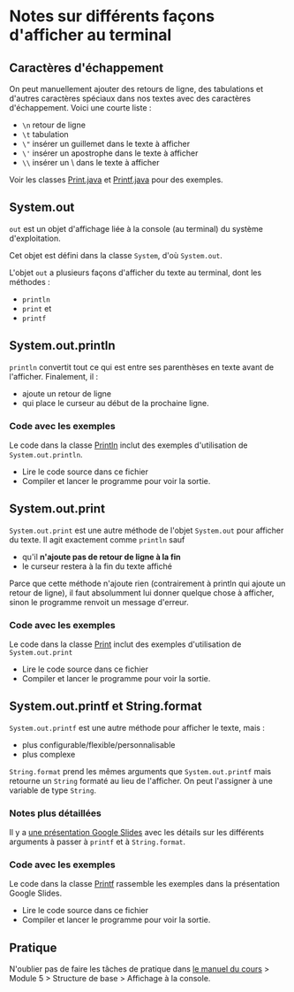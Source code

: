 # Notes sur différents façons d'afficher au terminal

## Caractères d'échappement

On peut manuellement ajouter des retours de ligne, des
tabulations et d'autres caractères spéciaux dans nos textes avec des caractères d'échappement. 
Voici une courte liste :

* `\n` retour de ligne
* `\t` tabulation
* `\"` insérer un guillemet dans le texte à afficher
* `\'` insérer un apostrophe dans le texte à afficher
* `\\` insérer un \ dans le texte à afficher

Voir les classes [Print.java](./Print.java) et [Printf.java](./Printf.java) pour des exemples.

## System.out

`out` est un objet d'affichage liée à la console (au terminal) du système
d'exploitation.

Cet objet est défini dans la classe `System`, d'où `System.out`.

L'objet `out` a plusieurs façons d'afficher du texte au terminal,
dont les méthodes :
* `println`
* `print` et
* `printf`

## System.out.println

`println` convertit tout ce qui est entre ses parenthèses en texte
avant de l'afficher. Finalement, il :

* ajoute un retour de ligne 
* qui place le curseur au début de la prochaine ligne.

### Code avec les exemples

Le code dans la classe [Println](./Println.java) inclut des exemples d'utilisation de `System.out.println`.

* Lire le code source dans ce fichier
* Compiler et lancer le programme pour voir la sortie.

## System.out.print

`System.out.print` est une autre méthode de l'objet `System.out` pour afficher du texte. Il agit exactement comme `println` sauf 

* qu'il **n'ajoute pas de retour de ligne à la fin**
* le curseur restera à la fin du texte affiché

Parce que cette méthode n'ajoute rien (contrairement à println qui ajoute un retour de ligne), il faut absolumment
lui donner quelque chose à afficher, sinon le programme
renvoit un message d'erreur.

### Code avec les exemples

Le code dans la classe [Print](./Print.java) inclut des exemples d'utilisation de `System.out.print`

* Lire le code source dans ce fichier
* Compiler et lancer le programme pour voir la sortie.

## System.out.printf et String.format

`System.out.printf` est une autre méthode pour afficher le texte, mais :

* plus configurable/flexible/personnalisable
* plus complexe 

`String.format` prend les mêmes arguments que `System.out.printf` mais retourne un `String` formaté au lieu de l'afficher. On peut l'assigner à une variable de type `String`.

### Notes plus détaillées

Il y a [une présentation Google Slides](https://docs.google.com/presentation/d/1PY2C5CiXlKepv-A88xfAJskgtlpY2emlK9lNpg8x4oI/present) avec les détails sur les différents arguments à passer à `printf` et à `String.format`.

### Code avec les exemples

Le code dans la classe [Printf](./Printf.java) rassemble les exemples dans la présentation Google Slides.

* Lire le code source dans ce fichier
* Compiler et lancer le programme pour voir la sortie.

## Pratique

N'oublier pas de faire les tâches de pratique dans [le manuel du cours](https://bit.ly/manICS3U) > Module 5 > Structure de base > Affichage à la console.
